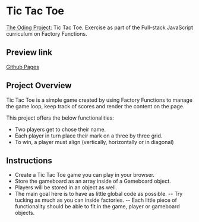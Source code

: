 # Tic Tac Toe

[The Oding Project](https://www.theodinproject.com): Tic Tac Toe.
Exercise as part of the Full-stack JavaScript curriculum on Factory Functions.

## Preview link

[Github Pages](https://auliviet.github.io/the-odin-project/tic-tac-toe/)

## Project Overview

Tic Tac Toe is a simple game created by using Factory Functions to manage the game loop, keep track of scores and render the content on the page.

This project offers the below functionalities:

- Two players get to chose their name.
- Each player in turn place their mark on a three by three grid.
- To win, a player must align (vertically, horizontally or in diagonal)

## Instructions

- Create a Tic Tac Toe game you can play in your browser.
- Store the gameboard as an array inside of a Gameboard object.
- Players will be stored in an object as well.
- The main goal here is to have as little global code as possible.
  -- Try tucking as much as you can inside factories.
  -- Each little piece of functionality should be able to fit in the game, player or gameboard objects.
